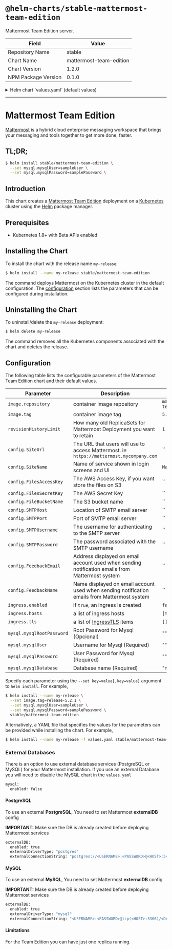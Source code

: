 # `@helm-charts/stable-mattermost-team-edition`

Mattermost Team Edition server.

| Field               | Value                   |
| ------------------- | ----------------------- |
| Repository Name     | stable                  |
| Chart Name          | mattermost-team-edition |
| Chart Version       | 1.2.0                   |
| NPM Package Version | 0.1.0                   |

<details>

<summary>Helm chart `values.yaml` (default values)</summary>

```yaml
# Default values for mattermost-team-edition.
# This is a YAML-formatted file.
# Declare variables to be passed into your templates.
image:
  repository: mattermost/mattermost-team-edition
  tag: 5.4.0
  imagePullPolicy: IfNotPresent

## How many old ReplicaSets for Mattermost Deployment you want to retain
revisionHistoryLimit: 1

## Enable persistence using Persistent Volume Claims
## ref: http://kubernetes.io/docs/user-guide/persistent-volumes/
## ref: https://docs.gitlab.com/ee/install/requirements.html#storage
##
persistence:
  ## This volume persists generated data from users, like images, attachments...
  ##
  data:
    enabled: true
    size: 10Gi
    ## If defined, volume.beta.kubernetes.io/storage-class: <storageClass>
    ## Default: volume.alpha.kubernetes.io/storage-class: default
    ##
    # storageClass:
    accessMode: ReadWriteOnce
  # existingClaim: ""

# Mattermost configuration:
config:
  siteUrl: ''
  siteName: 'Mattermost'
  filesAccessKey:
  filesSecretKey:
  fileBucketName:
  smtpServer:
  smtpPort:
  # empty, TLS, or STARTTLS
  smtpConnection:
  smtpUsername:
  smtpPassword:
  feedbackEmail:
  feedbackName:

service:
  type: ClusterIP
  externalPort: 8065
  internalPort: 8065

ingress:
  enabled: false
  path: /
  annotations:
    # kubernetes.io/ingress.class: nginx
    # nginx.ingress.kubernetes.io/proxy-body-size: 50m
    # nginx.ingress.kubernetes.io/proxy-send-timeout: "600"
    # nginx.ingress.kubernetes.io/proxy-read-timeout: "600"
    # nginx.ingress.kubernetes.io/proxy-buffering: "on"
    # nginx.ingress.kubernetes.io/configuration-snippet: |
    #   proxy_cache mattermost_cache;
    #   proxy_cache_revalidate on;
    #   proxy_cache_min_uses 2;
    #   proxy_cache_use_stale timeout;
    #   proxy_cache_lock on;
    #### To use the nginx cache you will need to set an http-snippet in the ingress-nginx configmap
    #### http-snippet: |
    ####     proxy_cache_path /var/cache/nginx levels=1:2 keys_zone=mattermost_cache:10m max_size=3g inactive=120m use_temp_path=off;

  hosts:
    - mattermost.example.com
  tls:
    # - secretName: mattermost.example.com-tls
    #   hosts:
    #     - mattermost.example.com

auth:
  gitlab:
  #   Enable: "false"
  #   Secret: ""
  #   Id: ""
  #   Scope: ""
  #   AuthEndpoint:
  #   TokenEndpoint:
  #   UserApiEndpoint:

## If use this please disable the mysql chart, setting the config mysql.enable to false
externalDB:
  enabled: false
  # externalDriverType: "postgres" #or mysql
  # externalConnectionString: "postgres://<USERNAME>:<PASSWORD>@<HOST>:5432/<DATABASE_NAME>?sslmode=disable&connect_timeout=10"
  # for mysql: "<USERNAME>:<PASSWORD>@tcp(<HOST>:3306)/<DATABASE_NAME>?charset=utf8mb4,utf8&readTimeout=30s&writeTimeout=30s"

mysql:
  enabled: true
  mysqlRootPassword: ''
  mysqlUser: ''
  mysqlPassword: ''
  mysqlDatabase: mattermost

  repository: mysql
  tag: 5.7
  imagePullPolicy: IfNotPresent

  persistence:
    enabled: true
    ## If defined, storageClassName: <storageClass>
    ## If set to "-", storageClassName: "", which disables dynamic provisioning
    ## If undefined (the default) or set to null, no storageClassName spec is
    ##   set, choosing the default provisioner.  (gp2 on AWS, standard on
    ##   GKE, AWS & OpenStack)
    ##
    storageClass: ''
    accessMode: ReadWriteOnce
    size: 10Gi
  # existingClaim: ""
```

</details>

---

# Mattermost Team Edition

[Mattermost](https://mattermost.com/) is a hybrid cloud enterprise messaging workspace that brings your messaging and tools together to get more done, faster.

## TL;DR;

```bash
$ helm install stable/mattermost-team-edition \
  --set mysql.mysqlUser=sampleUser \
  --set mysql.mysqlPassword=samplePassword \
```

## Introduction

This chart creates a [Mattermost Team Edition](https://mattermost.com/) deployment on a [Kubernetes](http://kubernetes.io)
cluster using the [Helm](https://helm.sh) package manager.

## Prerequisites

- Kubernetes 1.8+ with Beta APIs enabled

## Installing the Chart

To install the chart with the release name `my-release`:

```bash
$ helm install --name my-release stable/mattermost-team-edition
```

The command deploys Mattermost on the Kubernetes cluster in the default configuration. The [configuration](#configuration)
section lists the parameters that can be configured during installation.

## Uninstalling the Chart

To uninstall/delete the `my-release` deployment:

```bash
$ helm delete my-release
```

The command removes all the Kubernetes components associated with the chart and deletes the release.

## Configuration

The following table lists the configurable parameters of the Mattermost Team Edition chart and their default values.

| Parameter                 | Description                                                                                                          | Default                              |
| ------------------------- | -------------------------------------------------------------------------------------------------------------------- | ------------------------------------ |
| `image.repository`        | container image repository                                                                                           | `mattermost/mattermost-team-edition` |
| `image.tag`               | container image tag                                                                                                  | `5.4.0`                              |
| `revisionHistoryLimit`    | How many old ReplicaSets for Mattermost Deployment you want to retain                                                | `1`                                  |
| `config.SiteUrl`          | The URL that users will use to access Mattermost. ie `https://mattermost.mycompany.com`                              | ``                                   |
| `config.SiteName`         | Name of service shown in login screens and UI                                                                        | `Mattermost`                         |
| `config.FilesAccessKey`   | The AWS Access Key, if you want store the files on S3                                                                | ``                                   |
| `config.FilesSecretKey`   | The AWS Secret Key                                                                                                   | ``                                   |
| `config.FileBucketName`   | The S3 bucket name                                                                                                   | ``                                   |
| `config.SMTPHost`         | Location of SMTP email server                                                                                        | ``                                   |
| `config.SMTPPort`         | Port of SMTP email server                                                                                            | ``                                   |
| `config.SMTPUsername`     | The username for authenticating to the SMTP server                                                                   | ``                                   |
| `config.SMTPPassword`     | The password associated with the SMTP username                                                                       | ``                                   |
| `config.FeedbackEmail`    | Address displayed on email account used when sending notification emails from Mattermost system                      | ``                                   |
| `config.FeedbackName`     | Name displayed on email account used when sending notification emails from Mattermost system                         | ``                                   |
| `ingress.enabled`         | if `true`, an ingress is created                                                                                     | `false`                              |
| `ingress.hosts`           | a list of ingress hosts                                                                                              | `[mattermost.example.com]`           |
| `ingress.tls`             | a list of [IngressTLS](https://v1-8.docs.kubernetes.io/docs/api-reference/v1.8/#ingresstls-v1beta1-extensions) items | `[]`                                 |
| `mysql.mysqlRootPassword` | Root Password for Mysql (Opcional)                                                                                   | ""                                   |
| `mysql.mysqlUser`         | Username for Mysql (Required)                                                                                        | ""                                   |
| `mysql.mysqlPassword`     | User Password for Mysql (Required)                                                                                   | ""                                   |
| `mysql.mysqlDatabase`     | Database name (Required)                                                                                             | "mattermost"                         |

Specify each parameter using the `--set key=value[,key=value]` argument to `helm install`. For example,

```bash
$ helm install --name my-release \
  --set image.tag=release-5.2.1 \
  --set mysql.mysqlUser=sampleUser \
  --set mysql.mysqlPassword=samplePassword \
  stable/mattermost-team-edition
```

Alternatively, a YAML file that specifies the values for the parameters can be provided while installing the chart. For example,

```bash
$ helm install --name my-release -f values.yaml stable/mattermost-team-edition
```

### External Databases

There is an option to use external database services (PostgreSQL or MySQL) for your Mattermost installation.
If you use an external Database you will need to disable the MySQL chart in the `values.yaml`

```Bash
mysql:
  enabled: false
```

#### PostgreSQL

To use an external **PostgreSQL**, You need to set Mattermost **externalDB** config

**IMPORTANT:** Make sure the DB is already created before deploying Mattermost services

```Bash
externalDB:
  enabled: true
  externalDriverType: "postgres"
  externalConnectionString: "postgres://<USERNAME>:<PASSWORD>@<HOST>:5432/<DATABASE_NAME>?sslmode=disable&connect_timeout=10"
```

#### MySQL

To use an external **MySQL**, You need to set Mattermost **externalDB** config

**IMPORTANT:** Make sure the DB is already created before deploying Mattermost services

```Bash
externalDB:
  enabled: true
  externalDriverType: "mysql"
  externalConnectionString: "<USERNAME>:<PASSWORD>@tcp(<HOST>:3306)/<DATABASE_NAME>?charset=utf8mb4,utf8&readTimeout=30s&writeTimeout=30s"
```

#### Limitations

For the Team Edition you can have just one replica running.
